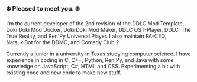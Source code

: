 ### ❄️ Pleased to meet you. ❄️

I'm the current developer of the 2nd revision of the DDLC Mod Template, Doki Doki Mod Docker, Doki Doki Mod Maker, DDLC OST-Player, DDLC: The True Reality, and Ren'Py Universal Player. I also maintain PA-CEQ, NatsukiBot for the DDMC, and Comedy Club 2.

Currently a junior in a university in Texas studying computer science. I have experience in coding in C, C++, Python, Ren'Py, and Java with some knowledge on JavaScript, C#, HTML and CSS. Experimenting a bit with existing code and new code to make new stuff.

<!--
**GanstaKingofSA/GanstaKingofSA** is a ✨ _special_ ✨ repository because its `README.md` (this file) appears on your GitHub profile.

Here are some ideas to get you started:

- 🔭 I’m currently working on ...
- 🌱 I’m currently learning ...
- 👯 I’m looking to collaborate on ...
- 🤔 I’m looking for help with ...
- 💬 Ask me about ...
- 📫 How to reach me: ...
- 😄 Pronouns: ...
- ⚡ Fun fact: ...
-->
